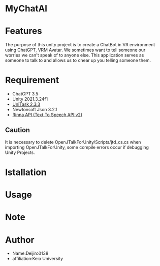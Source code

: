 # MyChatAI

# Features
The purpose of this unity project is to create a ChatBot in VR environment using ChatGPT, VRM Avatar. 
We sometimes want to tell someone our worries we can't speak of to anyone else.
This application serves as someone to talk to and allows us to chear up you telling someone them.

# Requirement
- ChatGPT 3.5
- Unity 2021.3.24f1
- [UniTask 2.3.3](https://github.com/Cysharp/UniTask/releases)
- Newtonsoft Json 3.2.1
- [Rinna API (Text To Speech API v2)](https://developers.rinna.co.jp/api-details#api=TextToSpeech-v2&operation=rtts)

## Caution
It is necessary to delete OpenJTalkForUnity/Scripts/jtd_cs.cs when importing OpenJTalkForUnity, some compile errors occur if debugging Unity Projects.

# Istallation

# Usage

# Note

# Author 
- Name:Deijiro0138
- affiliation:Keio University

